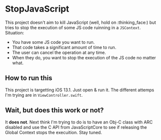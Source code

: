 # StopJavaScript
This project doesn't aim to kill JavaScript (well, hold on :thinking_face:) but tries to stop the execution of some JS code ruinning in a `JSContext`. Situation:
* You have some JS code you want to run.
* That code takes a significant amount of time to run.
* The user can cancel the operation at any time.
* When they do, you want to stop the execution of the JS code no matter what.

## How to run this
This project is targetting iOS 13.1.
Just open & run it. The different attemps I'm trying are in `ViewController.swift`.

## Wait, but does this work or not?
It **does not**. Next think I'm trying to do is to have an Obj-C class with ARC disabled and use the C API from JavaScriptCore to see if releasing the Global Context stops the execuition. Stay tuned.

